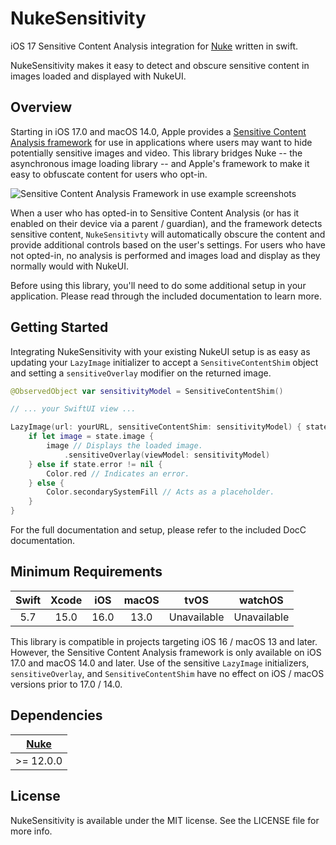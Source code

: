 # NukeSensitivity
iOS 17 Sensitive Content Analysis integration for [Nuke](https://github.com/kean/Nuke) written in swift. 

NukeSensitivity makes it easy to detect and obscure sensitive content in images loaded and displayed with NukeUI.

## Overview
Starting in iOS 17.0 and macOS 14.0, Apple provides a [Sensitive Content Analysis framework](https://developer.apple.com/documentation/sensitivecontentanalysis) for use in applications where users may want to hide potentially sensitive images and video. This library bridges Nuke -- the asynchronous image loading library -- and Apple's framework to make it easy to obfuscate content for users who opt-in.

![Sensitive Content Analysis Framework in use example screenshots](https://github.com/nenosllc/NukeSensitivity/blob/ff3092b9bd0977c7afee729404b932f650aa1ec6/Sources/NukeSensitivity/Documentation.docc/Resources/apple_scakit_hero.png)

When a user who has opted-in to Sensitive Content Analysis (or has it enabled on their device via a parent / guardian), and the framework detects sensitive content, `NukeSensitivty` will automatically obscure the content and provide additional controls based on the user's settings. For users who have not opted-in, no analysis is performed and images load and display as they normally would with NukeUI.

Before using this library, you'll need to do some additional setup in your application. Please read through the included documentation to learn more.

## Getting Started
Integrating NukeSensitivity with your existing NukeUI setup is as easy as updating your `LazyImage` initializer to accept a `SensitiveContentShim` object and setting a `sensitiveOverlay` modifier on the returned image.

```swift
@ObservedObject var sensitivityModel = SensitiveContentShim()

// ... your SwiftUI view ...

LazyImage(url: yourURL, sensitiveContentShim: sensitivityModel) { state in
    if let image = state.image {
        image // Displays the loaded image.
            .sensitiveOverlay(viewModel: sensitivityModel)
    } else if state.error != nil {
        Color.red // Indicates an error.
    } else {
        Color.secondarySystemFill // Acts as a placeholder.
    }
}
```

For the full documentation and setup, please refer to the included DocC documentation.

## Minimum Requirements

| Swift | Xcode | iOS | macOS | tvOS | watchOS |
|:-----:|:-----:|:---:|:-----:|:----:|:-------:|
| 5.7 | 15.0 | 16.0 | 13.0 | Unavailable | Unavailable |

This library is compatible in projects targeting iOS 16 / macOS 13 and later. However, the Sensitive Content Analysis framework is only available on iOS 17.0 and macOS 14.0 and later. Use of the sensitive `LazyImage` initializers, `sensitiveOverlay`, and `SensitiveContentShim` have no effect on iOS / macOS versions prior to 17.0 / 14.0.

## Dependencies
| [Nuke](https://github.com/kean/Nuke) |
|:---:|
| >= 12.0.0 |

## License

NukeSensitivity is available under the MIT license. See the LICENSE file for more info.

